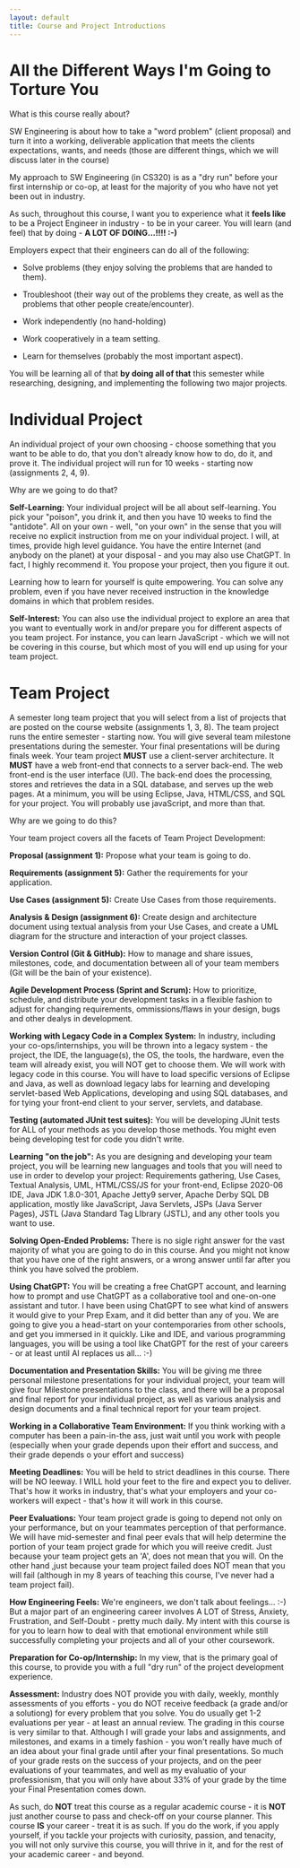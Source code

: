 ```yaml
---
layout: default
title: Course and Project Introductions
---
```


All the Different Ways I'm Going to Torture You
====================================================

What is this course really about?

SW Engineering is about how to take a "word problem" (client proposal) and turn it into a working, deliverable application that meets the clients expectations, wants, and needs (those are different things, which we will discuss later in the course)

My approach to SW Engineering (in CS320) is as a "dry run" before your first internship or co-op, at least for the majority of you who have not yet been out in industry.
   
As such, throughout this course, I want you to experience what it **feels like** to be a Project Engineer in industry - to be in your career.  You will learn (and feel) that by doing - **A LOT OF DOING...!!!!  :-)**

Employers expect that their engineers can do all of the following:

- Solve problems (they enjoy solving the problems that are handed to them).
   
- Troubleshoot (their way out of the problems they create, as well as the problems that other people create/encounter).
   
- Work independently (no hand-holding)
   
- Work cooperatively in a team setting.
   
- Learn for themselves (probably the most important aspect).
   
You will be learning all of that **by doing all of that** this semester while researching, designing, and implementing the following two major projects.

Individual Project
==================
An individual project of your own choosing - choose something that you want to be able to do, that you don't already know how to do, do it, and prove it.  The individual project will run for 10 weeks - starting now  (assignments 2, 4, 9).
 
Why are we going to do that?
 
**Self-Learning:** Your individual project will be all about self-learning.  You pick your "poison", you drink it, and then you have 10 weeks to find the "antidote".  All on your own - well, "on your own" in the sense that you will receive no explicit instruction from me on your individual project.  I will, at times, provide high level guidance.  You have the entire Internet (and anybody on the planet) at your disposal - and you may also use ChatGPT.  In fact, I highly recommend it.  You propose your project, then you figure it out.

Learning how to learn for yourself is quite empowering.  You can solve any problem, even if you have never received instruction in the knowledge domains in which that problem resides.

**Self-Interest:** You can also use the individual project to explore an area that you want to eventually work in and/or prepare you for different aspects of you team project.  For instance, you can learn JavaScript - which we will not be covering in this course, but which most of you will end up using for your team project.

Team Project
============
   
A semester long team project that you will select from a list of projects that are posted on the course website (assignments 1, 3, 8).  The team project runs the entire semester - starting now.  You will give several team milestone presentations during the semester.  Your final presentations will be during finals week.  Your team project **MUST** use a client-server architecture.  It **MUST** have a web front-end that connects to a server back-end.  The web front-end is the user interface (UI). The back-end does the processing, stores and retrieves the data in a SQL database, and serves up the web pages.  At a minimum, you will be using Eclipse, Java, HTML/CSS, and SQL for your project.  You will probably use javaScript, and more than that.

Why are we going to do this?
   
Your team project covers all the facets of Team Project Development:

**Proposal (assignment 1):** Propose what your team is going to do.
   
**Requirements (assignment 5):** Gather the requirements for your application.
   
**Use Cases (assignment 5):** Create Use Cases from those requirements.
   
**Analysis & Design (assignment 6):** Create design and architecture document using textual analysis from your Use Cases, and create a UML diagram for the structure and interaction of your project classes.
   
**Version Control (Git & GitHub):** How to manage and share issues, milestones, code, and documentation between all of your team members (Git will be the bain of your existence).
   
**Agile Development Process (Sprint and Scrum):** How to prioritize, schedule, and distribute your development tasks in a flexible fashion to adjust for changing requirements, ommissions/flaws in your design, bugs and other dealys in development.
   
**Working with Legacy Code in a Complex System:** In industry, including your co-ops/internships, you will be thrown into a legacy system - the project, the IDE, the language(s), the OS, the tools, the hardware, even the team will already exist, you will NOT get to choose them.  We will work with legacy code in this course.  You will have to load specific versions of Eclipse and Java, as well as download legacy labs for learning and developing servlet-based Web Applications, developing and using SQL databases, and for tying your front-end client to your server, servlets, and database.
   
**Testing (automated JUnit test suites):** You will be developing JUnit tests for ALL of your methods as you develop those methods.  You might even being developing test for code you didn't write.
   
**Learning "on the job":** As you are designing and developing your team project, you will be learning new languages and tools that you will need to use in order to develop your project: Requirements gathering, Use Cases, Textual Analysis, UML, HTML/CSS/JS for your front-end, Eclipse 2020-06 IDE, Java JDK 1.8.0-301, Apache Jetty9 server, Apache Derby SQL DB application, mostly like JavaScript, Java Servlets, JSPs (Java Server Pages), JSTL (Java Standard Tag LIbrary (JSTL), and any other tools you want to use.
   
**Solving Open-Ended Problems:** There is no sigle right answer for the vast majority of what you are going to do in this course.  And you might not know that you have one of the right answers, or a wrong answer until far after you think you have solved the problem.
   
**Using ChatGPT:** You will be creating a free ChatGPT account, and learning how to prompt and use ChatGPT as a collaborative tool and one-on-one assistant and tutor.  I have been using ChatGPT to see what kind of answers it would give to your Prep Exam, and it did better than any of you.  We are going to give you a head-start on your contemporaries from other schools, and get you immersed in it quickly.  Like and IDE, and various programming languages, you will be using a tool like ChatGPT for the rest of your careers - or at least until AI replaces us all...  :-)
   
**Documentation and Presentation Skills:** You will be giving me three personal milestone presentations for your individual project, your team will give four Milestone presentations to the class, and there will be a proposal and final report for your individual project, as well as various analysis and design documents and a final technical report for your team project.
   
**Working in a Collaborative Team Environment:** If you think working with a computer has been a pain-in-the ass, just wait until you work with people (especially when your grade depends upon their effort and success, and their grade depends o your effort and success)
   
**Meeting Deadlines:** You will be held to strict deadlines in this course.  There will be NO leeway.  I WILL hold your feet to the fire and expect you to deliver.  That's how it works in industry, that's what your employers and your co-workers will expect - that's how it will work in this course.
   
**Peer Evaluations:** Your team project grade is going to depend not only on your performance, but on your teammates perception of that performance.  We will have mid-semester and final peer evals that will help determine the portion of your team project grade for which you will reeive credit.  Just because your team project gets an 'A', does not mean that you will.  On the other hand ,just because your team project failed does NOT mean that you will fail (although in my 8 years of teaching this course, I've never had a team project fail).
   
**How Engineering Feels:** We're engineers, we don't talk about feelings...  :-)  But a major part of an engineering career involves A LOT of Stress, Anxiety, Frustration, and Self-Doubt - pretty much daily.  My intent with this course is for you to learn how to deal with that emotional environment while still successfully completing your projects and all of your other coursework.
   
**Preparation for Co-op/Internship:** In my view, that is the primary goal of this course, to provide you with a full "dry run" of the project development experience.
   
**Assessment:** Industry does NOT provide you with daily, weekly, monthly assessments of you efforts - you do NOT receive feedback (a grade and/or a solutiong) for every problem that you solve.  You do usually get 1-2 evaluations per year - at least an annual review.  The grading in this course is very similar to that.  Although I will grade your labs and assignments, and milestones, and exams in a timely fashion - you won't really have much of an idea about your final grade until after your final presentations.  So much of your grade rests on the success of your projects, and on the peer evaluations of your teammates, and well as my evaluatio of your professionism, that you will only have about 33% of your grade by the time your Final Presentation comes down.
   
As such, do **NOT** treat this course as a regular academic course - it is **NOT** just another course to pass and check-off on your course planner.  This course **IS** your career - treat it is as such.  If you do the work, if you apply yourself, if you tackle your projects with curiosity, passion, and tenacity, you will not only survive this course, you will thrive in it, and for the rest of your academic career - and beyond.